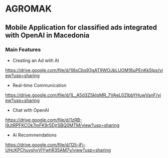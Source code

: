 # AGROMAK
## Mobile Application for classified ads integrated with OpenAI in Macedonia

### Main Features

- Creating an Ad with AI

https://drive.google.com/file/d/1l8xCbs93gAT9WOJbLUOM16uPEnKk5Ipx/view?usp=sharing

- Real-time Communication

https://drive.google.com/file/d/1L_A5d3ZSkIpMR_7VAeL0ZIbbYHuwVanF/view?usp=sharing


- Chat with OpenAI

https://drive.google.com/file/d/1zRB-l9JtRPFKCOk7mFK9r5DjrSBQ0MTM/view?usp=sharing


- Ai Recommendations

https://drive.google.com/file/d/12li-iFj-UHcKPChuyshyVIYwhR35AM7y/view?usp=sharing
